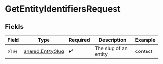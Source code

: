 # GetEntityIdentifiersRequest


## Fields

| Field                                                  | Type                                                   | Required                                               | Description                                            | Example                                                |
| ------------------------------------------------------ | ------------------------------------------------------ | ------------------------------------------------------ | ------------------------------------------------------ | ------------------------------------------------------ |
| `slug`                                                 | [shared.EntitySlug](../../models/shared/entityslug.md) | :heavy_check_mark:                                     | The slug of an entity                                  | contact                                                |